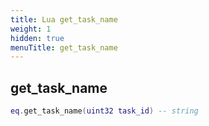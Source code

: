 ```yaml
---
title: Lua get_task_name
weight: 1
hidden: true
menuTitle: get_task_name
---
```

## get_task_name
```lua
eq.get_task_name(uint32 task_id) -- string
```